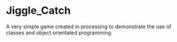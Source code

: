 # Jiggle_Catch
A very simple game created in processing to demonstrate the use of classes and object orientated programming.
